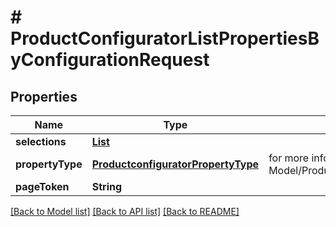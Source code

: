 # # ProductConfiguratorListPropertiesByConfigurationRequest


## Properties 


Name | Type | Description | Notes
------------ | ------------- | ------------- | -------------
**selections**| [**List<PropertyListPropertiesByConfigurationRequestSelection>**](PropertyListPropertiesByConfigurationRequestSelection.md) |   | [optional]
**propertyType**| [**ProductconfiguratorPropertyType**](ProductconfiguratorPropertyType.md) |  for more information please, see Model/ProductconfiguratorPropertyType.php  | [optional] [default to ProductconfiguratorPropertyType.UNKNOWN]
**pageToken**| **String** |   | [optional]


[[Back to Model list]](../../README.md#models) [[Back to API list]](../../README.md#endpoints) [[Back to README]](../../README.md)


